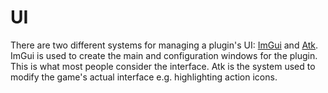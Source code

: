 # UI

There are two different systems for managing a plugin's UI: [ImGui](imgui) and
[Atk](atk). ImGui is used to create the main and configuration windows for the
plugin. This is what most people consider the interface. Atk is the system used
to modify the game's actual interface e.g. highlighting action icons.

